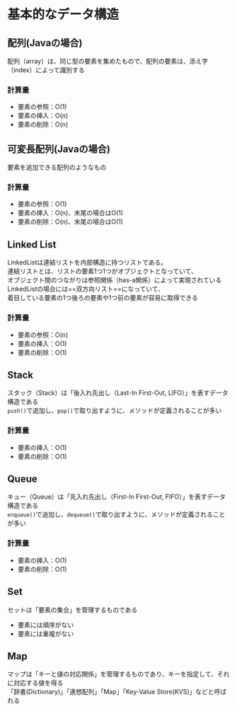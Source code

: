 # 基本的なデータ構造

## 配列(Javaの場合)

配列（array）は、同じ型の要素を集めたもので、配列の要素は、添え字（index）によって識別する

### 計算量

- 要素の参照：O(1)
- 要素の挿入：O(n)
- 要素の削除：O(n)

## 可変長配列(Javaの場合)

要素を追加できる配列のようなもの

### 計算量

- 要素の参照：O(1)
- 要素の挿入：O(n)、末尾の場合はO(1)
- 要素の削除：O(n)、末尾の場合はO(1)

## Linked List

LinkedListは連結リストを内部構造に持つリストである。  
連結リストとは、リストの要素1つ1つがオブジェクトとなっていて、  
オブジェクト間のつながりは参照関係（has-a関係）によって実現されている  
LinkedListの場合には==双方向リスト==になっていて、  
着目している要素の1つ後ろの要素や1つ前の要素が容易に取得できる

### 計算量

- 要素の参照：O(n)
- 要素の挿入：O(1)
- 要素の削除：O(1)

## Stack

スタック（Stack）は「後入れ先出し（Last-In First-Out, LIFO）」を表すデータ構造である  
`push()`で追加し、`pop()`で取り出すように、メソッドが定義されることが多い

### 計算量

- 要素の挿入：O(1)
- 要素の削除：O(1)

## Queue

キュー（Queue）は「先入れ先出し（First-In First-Out, FIFO）」を表すデータ構造である  
`enqueue()`で追加し、`dequeue()`で取り出すように、メソッドが定義されることが多い

### 計算量

- 要素の挿入：O(1)
- 要素の削除：O(1)

## Set

セットは「要素の集合」を管理するものである

- 要素には順序がない
- 要素には重複がない

## Map

マップは「キーと値の対応関係」を管理するものであり、キーを指定して、それに対応する値を得る  
「辞書(Dictionary)」「連想配列」「Map」「Key-Value Store(KVS)」などと呼ばれる
